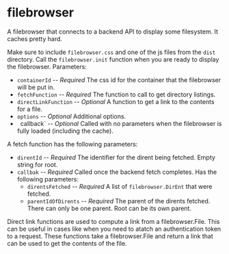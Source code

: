 # filebrowser

A filebrowser that connects to a backend API to display some filesystem.
It caches pretty hard.

Make sure to include `filebrowser.css` and one of the js files from the `dist` directory.
Call the `filebrowser.init` function when you are ready to display the filebrowser.
Parameters:
   - `containerId` -- *Required* The css id for the container that the filebrowser will be put in.
   - `fetchFunction` -- *Required* The function to call to get directory listings.
   - `directLinkFunction` -- *Optional* A function to get a link to the contents for a file.
   - `options` -- *Optional* Additional options.
   - ` `callback` -- *Optional* Called with no parameters when the filebrowser is fully loaded (including the cache).

A fetch function has the following parameters:
   - `direntId` -- *Required* The identifier for the dirent being fetched. Empty string for root.
   - `callbak` -- *Required* Called once the backend fetch completes. Has the following parameters:
      - `direntsFetched` -- *Required* A list of `filebrowser.DirEnt` that were fetched.
      - `parentIdOfDirents` -- *Required* The parent of the dirents fetched. There can only be one parent. Root can be its own parent.

Direct link functions are used to compute a link from a filebrowser.File.
This can be useful in cases like when you need to atatch an authentication token to a request.
These functions take a filebrowser.File and return a link that can be used to get the contents of the file.
